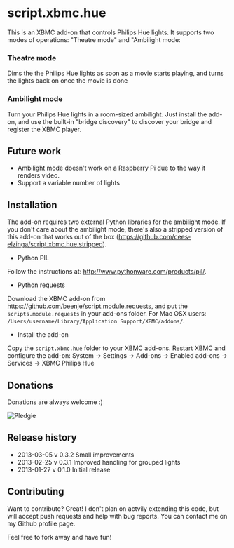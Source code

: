script.xbmc.hue
===============

This is an XBMC add-on that controls Philips Hue lights. It supports two modes of operations: "Theatre mode" and "Ambilight mode:

### Theatre mode

Dims the the Philips Hue lights as soon as a movie starts playing, and turns the lights back on once the movie is done

### Ambilight mode

Turn your Philips Hue lights in a room-sized ambilight. Just install the add-on, and use the built-in "bridge discovery" to discover your bridge and register the XBMC player.

Future work
-----------

 - Ambilight mode doesn't work on a Raspberry Pi due to the way it renders video.
 - Support a variable number of lights

Installation
------------

The add-on requires two external Python libraries for the ambilight mode. If you don't care about the ambilight mode, there's also a stripped version of this add-on that works out of the box (https://github.com/cees-elzinga/script.xbmc.hue.stripped).

 - Python PIL

Follow the instructions at: http://www.pythonware.com/products/pil/.

 - Python requests

Download the XBMC add-on from https://github.com/beenje/script.module.requests, and put the `scripts.module.requests` in your add-ons folder. For Mac OSX users: `/Users/username/Library/Application Support/XBMC/addons/`.

 - Install the add-on

Copy the `script.xbmc.hue` folder to your XBMC add-ons. Restart XBMC and configure the add-on:
System -> Settings -> Add-ons -> Enabled add-ons -> Services -> XBMC Philips Hue

Donations
---------
Donations are always welcome :)

![Pledgie](http://www.pledgie.com/campaigns/19430.png)

Release history
---------------
  * 2013-03-05 v 0.3.2 Small improvements
  * 2013-02-25 v 0.3.1 Improved handling for grouped lights
  * 2013-01-27 v 0.1.0 Initial release

Contributing
------------

Want to contribute? Great! I don't plan on actvily extending this code, but will accept push requests and help with bug reports. You can contact me on my Github profile page.

Feel free to fork away and have fun!
